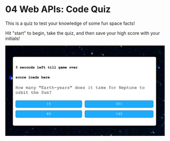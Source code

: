 # 04 Web APIs: Code Quiz

This is a quiz to test your knowledge of some fun space facts!

Hit "start" to begin, take the quiz, and then save your high score with your initials!

![Alt text](/quizscreenshot.png?raw=true "Optional Title")